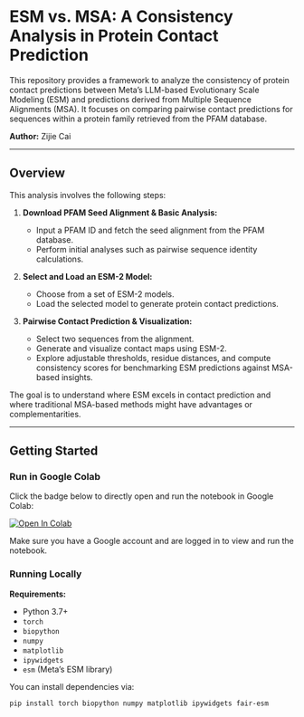 # ESM vs. MSA: A Consistency Analysis in Protein Contact Prediction

This repository provides a framework to analyze the consistency of protein contact predictions between Meta’s LLM-based Evolutionary Scale Modeling (ESM) and predictions derived from Multiple Sequence Alignments (MSA). It focuses on comparing pairwise contact predictions for sequences within a protein family retrieved from the PFAM database.

**Author:** Zijie Cai

---

## Overview

This analysis involves the following steps:

1. **Download PFAM Seed Alignment & Basic Analysis:**  
   - Input a PFAM ID and fetch the seed alignment from the PFAM database.
   - Perform initial analyses such as pairwise sequence identity calculations.

2. **Select and Load an ESM-2 Model:**  
   - Choose from a set of ESM-2 models.
   - Load the selected model to generate protein contact predictions.

3. **Pairwise Contact Prediction & Visualization:**  
   - Select two sequences from the alignment.
   - Generate and visualize contact maps using ESM-2.
   - Explore adjustable thresholds, residue distances, and compute consistency scores for benchmarking ESM predictions against MSA-based insights.

The goal is to understand where ESM excels in contact prediction and where traditional MSA-based methods might have advantages or complementarities.

---

## Getting Started

### Run in Google Colab

Click the badge below to directly open and run the notebook in Google Colab:

[![Open In Colab](https://colab.research.google.com/assets/colab-btn.svg)](https://colab.research.google.com/drive/1wz8o5HeZKbKzjjCMBisdzUlsUw6fF_g1?usp=sharing)

Make sure you have a Google account and are logged in to view and run the notebook.

### Running Locally

**Requirements:**

- Python 3.7+
- `torch`
- `biopython`
- `numpy`
- `matplotlib`
- `ipywidgets`
- `esm` (Meta’s ESM library)

You can install dependencies via:
```bash
pip install torch biopython numpy matplotlib ipywidgets fair-esm
